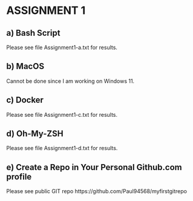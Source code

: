 <h1>ASSIGNMENT 1</h1>

<h2>a) Bash Script</h2>
Please see file Assignment1-a.txt for results.

<h2>b) MacOS</h2>
Cannot be done since I am working on Windows 11.

<h2>c) Docker</h2>
Please see file Assignment1-c.txt for results.

<h2>d) Oh-My-ZSH</h2>
Please see file Assignment1-d.txt for results.

<h2>e)  Create a Repo in Your Personal Github.com profile</h2>
Please see public GIT repo https://github.com/Paul94568/myfirstgitrepo
